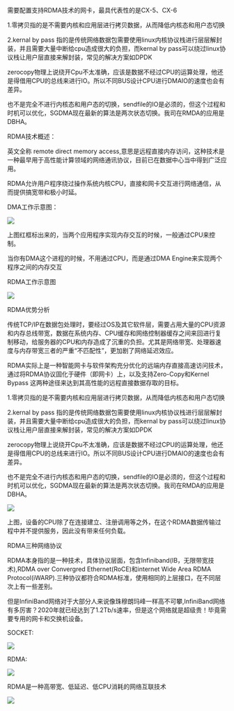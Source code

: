 需要配置支持RDMA技术的网卡，最具代表性的是CX-5、CX-6

 1.零拷贝指的是不需要内核和应用层进行拷贝数据，从而降低内核态和用户态切换

2.kernal by pass 指的是传统网络数据包需要使用linux内核协议栈进行层层解封装，并且需要大量中断给cpu造成很大的负担，而kernal by pass可以绕过linux协议栈让用户层直接来解封装，常见的解决方案如DPDK

zerocopy物理上说绕开Cpu不太准确，应该是数据不经过CPU的运算处理，他还是得借用CPU的总线来进行IO。所以不同BUS设计CPU进行DMAIO的速度也会有差异。

也不是完全不进行内核态和用户态的切换，sendfile的IO是必须的，但这个过程和时机可以优化，SGDMA现在最新的算法是两次状态切换。我司在RMDA的应用是DBHA。

RDMA技术概述：

英文全称 remote direct memory access,意思是远程直接内存访问，这种技术是一种最早用于高性能计算领域的网络通讯协议，目前已在数据中心当中得到广泛应用。

RDMA允许用户程序绕过操作系统内核CPU，直接和网卡交互进行网络通信，从而提供搞宽带和极小时延。

DMA工作示意图：

![](https://gitee.com/hxc8/images6/raw/master/img/202407190001733.jpg)

上图红框标出来的，当两个应用程序实现内存交互的时候，一般通过CPU来控制。

当你有DMA这个进程的时候，不用通过CPU，而是通过DMA Engine来实现两个程序之间的内存交互

RDMA工作示意图

![](https://gitee.com/hxc8/images6/raw/master/img/202407190001386.jpg)

 

RDMA优势分析

传统TCP/IP在数据包处理时，要经过OS及其它软件层，需要占用大量的CPU资源和内存总线带宽，数据在系统内存、CPU缓存和网络控制器缓存之间来回进行复制移动，给服务器的CPU和内存造成了沉重的负担。尤其是网络带宽、处理器速度与内存带宽三者的严重“不匹配性”，更加剧了网络延迟效应。

RDMA实际上是一种智能网卡与软件架构充分优化的远端内存直接高速访问技术，通过将RDMA协议固化于硬件（即网卡）上，以及支持Zero-Copy和Kernel Bypass 这两种途径来达到其高性能的远程直接数据存取的目标。

 1.零拷贝指的是不需要内核和应用层进行拷贝数据，从而降低内核态和用户态切换

2.kernal by pass 指的是传统网络数据包需要使用linux内核协议栈进行层层解封装，并且需要大量中断给cpu造成很大的负担，而kernal by pass可以绕过linux协议栈让用户层直接来解封装，常见的解决方案如DPDK

zerocopy物理上说绕开Cpu不太准确，应该是数据不经过CPU的运算处理，他还是得借用CPU的总线来进行IO。所以不同BUS设计CPU进行DMAIO的速度也会有差异。

也不是完全不进行内核态和用户态的切换，sendfile的IO是必须的，但这个过程和时机可以优化，SGDMA现在最新的算法是两次状态切换。我司在RMDA的应用是DBHA。

![](D:/download/youdaonote-pull-master/data/Technology/存储/RDMA/images/WEBRESOURCE93bc155fb4ad423c9d8d5c6d889ed2f5截图.png)

上图，设备的CPU除了在连接建立、注册调用等之外，在这个RDMA数据传输过程中并不提供服务，因此没有带来任何负载。

RDMA三种网络协议

RDMA本身指的是一种技术，具体协议层面，包含Infiniband(IB，无限带宽技术),RDMA over Convergred Ethernet(RoCE)和internet Wide Area RDMA Protocol(iWARP).三种协议都符合RDMA标准，使用相同的上层接口，在不同层次上有一些差别。

但是InfiniBand网络对于大部分人来说像珠穆朗玛峰一样高不可攀,InfiniBand网络有多厉害？2020年就已经达到了1.2Tb/s速率，但是这个网络就是超级贵！毕竟需要专用的网卡和交换机设备。

SOCKET:

![](https://gitee.com/hxc8/images6/raw/master/img/202407190001385.jpg)

RDMA:

![](https://gitee.com/hxc8/images6/raw/master/img/202407190001158.jpg)

RDMA是一种高带宽、低延迟、低CPU消耗的网络互联技术

![](https://gitee.com/hxc8/images6/raw/master/img/202407190001711.jpg)